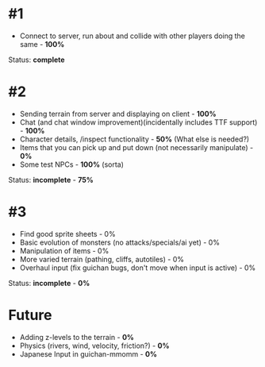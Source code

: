 # #1 #

  * Connect to server, run about and collide with other players doing the same - **100%**

Status: **complete**


# #2 #

  * Sending terrain from server and displaying on client - **100%**
  * Chat (and chat window improvement)(incidentally includes TTF support) - **100%**
  * Character details, /inspect functionality - **50%** (What else is needed?)
  * Items that you can pick up and put down (not necessarily manipulate) - **0%**
  * Some test NPCs - **100%** (sorta)

Status: **incomplete** - **75%**

# #3 #

  * Find good sprite sheets - 0%
  * Basic evolution of monsters (no attacks/specials/ai yet) - 0%
  * Manipulation of items - 0%
  * More varied terrain (pathing, cliffs, autotiles) - 0%
  * Overhaul input (fix guichan bugs, don't move when input is active) - 0%

Status: **incomplete** - **0%**

# Future #

  * Adding z-levels to the terrain - **0%**
  * Physics (rivers, wind, velocity, friction?) - **0%**
  * Japanese Input in guichan-mmomm - **0%**